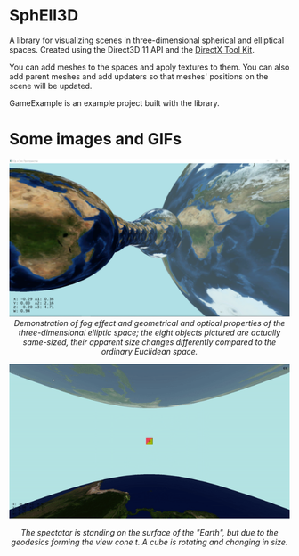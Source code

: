 # SphEll3D

A library for visualizing scenes in three-dimensional spherical and elliptical spaces. Created using the Direct3D 11 API and the [DirectX Tool Kit](https://github.com/microsoft/DirectXTK).

You can add meshes to the spaces and apply textures to them. You can also add parent meshes and add updaters so that meshes' positions on the scene will be updated.

GameExample is an example project built with the library.

# Some images and GIFs

<p align="center">
<img src="/fig1.png">
<i>Demonstration of fog effect and geometrical and optical properties of the three-dimensional elliptic space; the eight objects pictured are actually same-sized, their apparent size changes differently compared to the ordinary Euclidean space.</i>
</p>

<p align="center">
<img src="/rotating-object.gif">
</p>
<p align="center">
<i>The spectator is standing on the surface of the "Earth", but due to the geodesics forming the view cone t. A cube is rotating and changing in size. </i>
</p>

